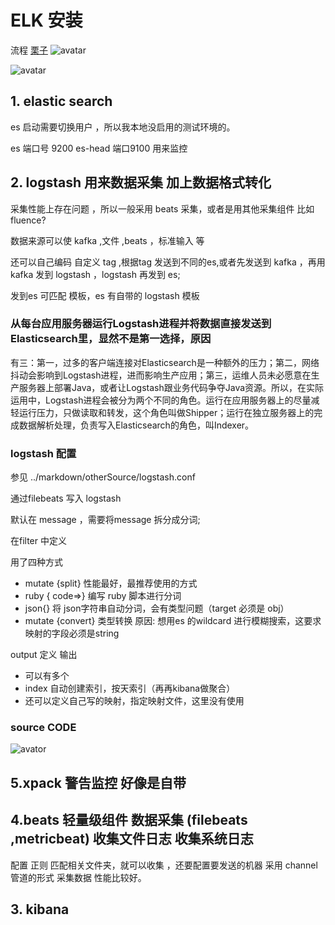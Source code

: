 # ELK 安装 
流程  [栗子](https://blog.csdn.net/weixin_38098312/article/details/80181415)
![avatar](https://operimgci.zhidaohulian.com/test/image/2019-08-29/531be1f901294a979b9d0c4811761a0b.png)

![avatar](https://img2018.cnblogs.com/blog/130857/201812/130857-20181203122611122-2121636116.png)


## 1. elastic search
es 启动需要切换用户 ，所以我本地没启用的测试环境的。

es  端口号 9200 
es-head 端口9100 用来监控
## 2. logstash   用来数据采集 加上数据格式转化

 采集性能上存在问题 ，所以一般采用 beats 采集，或者是用其他采集组件 比如 fluence?

 数据来源可以使 kafka ,文件 ,beats ，标准输入 等

 还可以自己编码 自定义 tag ,根据tag 发送到不同的es,或者先发送到 kafka ，再用kafka 发到 logstash ，logstash 再发到 es;

 发到es 可匹配 模板，es 有自带的 logstash 模板

 ### 从每台应用服务器运行Logstash进程并将数据直接发送到Elasticsearch里，显然不是第一选择，原因

 有三：第一，过多的客户端连接对Elasticsearch是一种额外的压力；第二，网络抖动会影响到Logstash进程，进而影响生产应用；第三，运维人员未必愿意在生产服务器上部署Java，或者让Logstash跟业务代码争夺Java资源。所以，在实际运用中，Logstash进程会被分为两个不同的角色。运行在应用服务器上的尽量减轻运行压力，只做读取和转发，这个角色叫做Shipper；运行在独立服务器上的完成数据解析处理，负责写入Elasticsearch的角色，叫Indexer。

### logstash 配置
参见  ../markdown/otherSource/logstash.conf

通过filebeats 写入 logstash

默认在 message ，需要将message 拆分成分词;

在filter 中定义

用了四种方式 

* mutate {split}  性能最好，最推荐使用的方式
* ruby { code=>}   编写 ruby 脚本进行分词
* json{} 将 json字符串自动分词，会有类型问题（target 必须是 obj）
* mutate {convert} 类型转换  原因:  想用es 的wildcard 进行模糊搜索，这要求映射的字段必须是string



output 定义 输出 

* 可以有多个
* index 自动创建索引，按天索引（再再kibana做聚合）
* 还可以定义自己写的映射，指定映射文件，这里没有使用





### source CODE
![avator](../imgSource/logstashSourceCode.png)
## 5.xpack  警告监控  好像是自带


## 4.beats 轻量级组件 数据采集 (filebeats ,metricbeat) 收集文件日志 收集系统日志
 配置 正则 匹配相关文件夹，就可以收集 ，还要配置要发送的机器
 采用 channel 管道的形式 采集数据 性能比较好。

## 3. kibana


